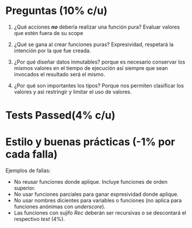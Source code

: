 # Preguntas (10% c/u)

1. ¿Qué acciones ***no*** debería realizar una función pura?
   Evaluar valores que estén fuera de su scope

2. ¿Qué se gana al crear funciones puras?
    Expresividad, respetará la intención por la que fue creada.

3. ¿Por qué diseñar datos inmutables?
    porque es necesario conservar los mismos valores en el tiempo de ejecución así siempre que
    sean invocados el resultado será el mismo.

4. ¿Por qué son importantes los tipos?
    Porque nos permiten clasificar los valores y asi restringir y limitar el uso de valores.

# Tests Passed(4% c/u) 

# Estilo y buenas prácticas (-1% por cada falla) 
Ejemplos de fallas:
- No reusar funciones donde aplique. Incluye funciones de orden superior.
- No usar funciones parciales para ganar expresividad donde aplique.
- No usar nombres dicientes para variables o funciones (no aplica para funciones anónimas con *underscore*).
- Las funciones con sujifo *Rec* deberán ser recursivas o se descontará el respectivo *test* (4%).